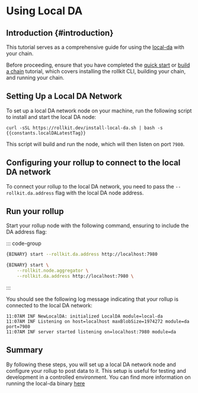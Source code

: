 # Using Local DA

<!-- markdownlint-disable MD033 -->
<script setup>
import constants from '../../.vitepress/constants/constants.js'
</script>

## Introduction {#introduction}

This tutorial serves as a comprehensive guide for using the [local-da](https://github.com/rollkit/local-da) with your chain.

Before proceeding, ensure that you have completed the [quick start](/tutorials/quick-start) or [build a chain](/tutorials/gm-world.md) tutorial, which covers installing the rollkit CLI, building your chain, and running your chain.

## Setting Up a Local DA Network

To set up a local DA network node on your machine, run the following script to install and start the local DA node:

```bash-vue
curl -sSL https://rollkit.dev/install-local-da.sh | bash -s {{constants.localDALatestTag}}
```

This script will build and run the node, which will then listen on port `7980`.

## Configuring your rollup to connect to the local DA network

To connect your rollup to the local DA network, you need to pass the `--rollkit.da.address` flag with the local DA node address.

## Run your rollup

Start your rollup node with the following command, ensuring to include the DA address flag:

::: code-group

```sh [Quick Start]
{BINARY} start --rollkit.da.address http://localhost:7980
```

```sh [gm-world Chain]
{BINARY} start \
    --rollkit.node.aggregator \
    --rollkit.da.address http://localhost:7980 \
```

:::

You should see the following log message indicating that your rollup is connected to the local DA network:

```shell
11:07AM INF NewLocalDA: initialized LocalDA module=local-da
11:07AM INF Listening on host=localhost maxBlobSize=1974272 module=da port=7980
11:07AM INF server started listening on=localhost:7980 module=da
```

## Summary

By following these steps, you will set up a local DA network node and configure your rollup to post data to it. This setup is useful for testing and development in a controlled environment. You can find more information on running the local-da binary [here](https://github.com/rollkit/rollkit/blob/main/da/cmd/local-da/README.md)
